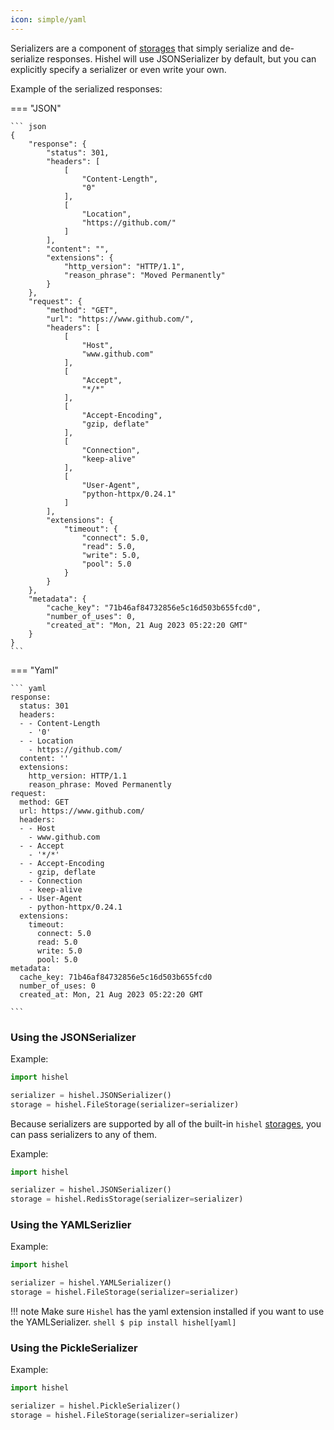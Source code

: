 ```yaml
---
icon: simple/yaml
---
```


Serializers are a component of [storages](#storages) that simply serialize and de-serialize responses.
Hishel will use JSONSerializer by default, but you can explicitly specify a serializer or even write your own.

Example of the serialized responses:

=== "JSON"

    ``` json
    {
        "response": {
            "status": 301,
            "headers": [
                [
                    "Content-Length",
                    "0"
                ],
                [
                    "Location",
                    "https://github.com/"
                ]
            ],
            "content": "",
            "extensions": {
                "http_version": "HTTP/1.1",
                "reason_phrase": "Moved Permanently"
            }
        },
        "request": {
            "method": "GET",
            "url": "https://www.github.com/",
            "headers": [
                [
                    "Host",
                    "www.github.com"
                ],
                [
                    "Accept",
                    "*/*"
                ],
                [
                    "Accept-Encoding",
                    "gzip, deflate"
                ],
                [
                    "Connection",
                    "keep-alive"
                ],
                [
                    "User-Agent",
                    "python-httpx/0.24.1"
                ]
            ],
            "extensions": {
                "timeout": {
                    "connect": 5.0,
                    "read": 5.0,
                    "write": 5.0,
                    "pool": 5.0
                }
            }
        },
        "metadata": {
            "cache_key": "71b46af84732856e5c16d503b655fcd0",
            "number_of_uses": 0,
            "created_at": "Mon, 21 Aug 2023 05:22:20 GMT"
        }
    }
    ```

=== "Yaml"

    ``` yaml
    response:
      status: 301
      headers:
      - - Content-Length
        - '0'
      - - Location
        - https://github.com/
      content: ''
      extensions:
        http_version: HTTP/1.1
        reason_phrase: Moved Permanently
    request:
      method: GET
      url: https://www.github.com/
      headers:
      - - Host
        - www.github.com
      - - Accept
        - '*/*'
      - - Accept-Encoding
        - gzip, deflate
      - - Connection
        - keep-alive
      - - User-Agent
        - python-httpx/0.24.1
      extensions:
        timeout:
          connect: 5.0
          read: 5.0
          write: 5.0
          pool: 5.0
    metadata:
      cache_key: 71b46af84732856e5c16d503b655fcd0
      number_of_uses: 0
      created_at: Mon, 21 Aug 2023 05:22:20 GMT

    ```


### Using the JSONSerializer

Example:
```python
import hishel

serializer = hishel.JSONSerializer()
storage = hishel.FileStorage(serializer=serializer)
```

Because serializers are supported by all of the built-in `hishel` [storages](#storages), you can pass serializers to any of them.

Example:
```python
import hishel

serializer = hishel.JSONSerializer()
storage = hishel.RedisStorage(serializer=serializer)
```

### Using the YAMLSerizlier

Example:
```python
import hishel

serializer = hishel.YAMLSerializer()
storage = hishel.FileStorage(serializer=serializer)
```

!!! note
    Make sure `Hishel` has the yaml extension installed if you want to use the YAMLSerializer.
    ``` shell
    $ pip install hishel[yaml]
    ```

### Using the PickleSerializer

Example:
```python
import hishel

serializer = hishel.PickleSerializer()
storage = hishel.FileStorage(serializer=serializer)
```


